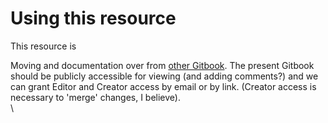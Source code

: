 # Using this resource

This resource is&#x20;

Moving and documentation over from [other Gitbook](https://app.gitbook.com/s/a3YtWoUiYYfiEQrBNztC/organization-and-overview/how-this-gitbook-works). The present Gitbook should be publicly accessible for viewing (and adding comments?) and we can grant Editor and Creator access by email or by link.  (Creator access is necessary to 'merge' changes, I believe).\
\
